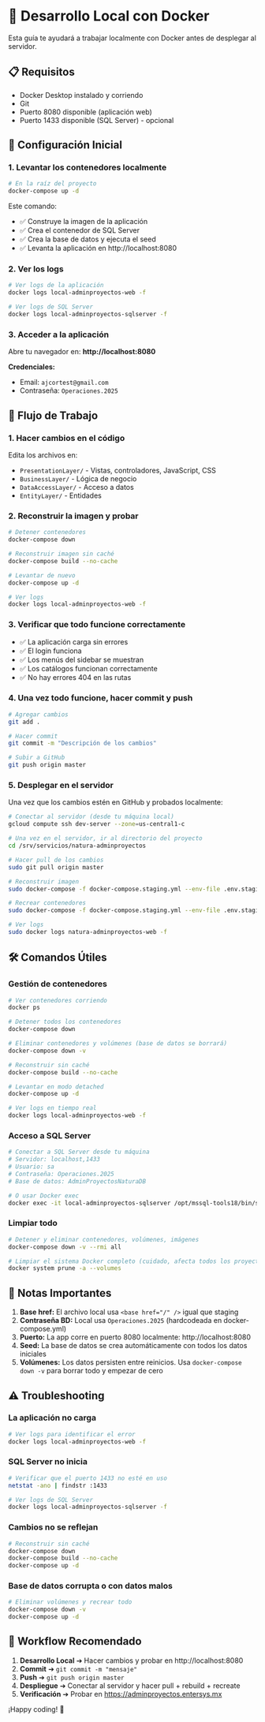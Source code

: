 # 🚀 Desarrollo Local con Docker

Esta guía te ayudará a trabajar localmente con Docker antes de desplegar al servidor.

## 📋 Requisitos

- Docker Desktop instalado y corriendo
- Git
- Puerto 8080 disponible (aplicación web)
- Puerto 1433 disponible (SQL Server) - opcional

## 🔧 Configuración Inicial

### 1. Levantar los contenedores localmente

```bash
# En la raíz del proyecto
docker-compose up -d
```

Este comando:
- ✅ Construye la imagen de la aplicación
- ✅ Crea el contenedor de SQL Server
- ✅ Crea la base de datos y ejecuta el seed
- ✅ Levanta la aplicación en http://localhost:8080

### 2. Ver los logs

```bash
# Ver logs de la aplicación
docker logs local-adminproyectos-web -f

# Ver logs de SQL Server
docker logs local-adminproyectos-sqlserver -f
```

### 3. Acceder a la aplicación

Abre tu navegador en: **http://localhost:8080**

**Credenciales:**
- Email: `ajcortest@gmail.com`
- Contraseña: `Operaciones.2025`

## 🔄 Flujo de Trabajo

### 1. Hacer cambios en el código

Edita los archivos en:
- `PresentationLayer/` - Vistas, controladores, JavaScript, CSS
- `BusinessLayer/` - Lógica de negocio
- `DataAccessLayer/` - Acceso a datos
- `EntityLayer/` - Entidades

### 2. Reconstruir la imagen y probar

```bash
# Detener contenedores
docker-compose down

# Reconstruir imagen sin caché
docker-compose build --no-cache

# Levantar de nuevo
docker-compose up -d

# Ver logs
docker logs local-adminproyectos-web -f
```

### 3. Verificar que todo funcione correctamente

- ✅ La aplicación carga sin errores
- ✅ El login funciona
- ✅ Los menús del sidebar se muestran
- ✅ Los catálogos funcionan correctamente
- ✅ No hay errores 404 en las rutas

### 4. Una vez todo funcione, hacer commit y push

```bash
# Agregar cambios
git add .

# Hacer commit
git commit -m "Descripción de los cambios"

# Subir a GitHub
git push origin master
```

### 5. Desplegar en el servidor

Una vez que los cambios estén en GitHub y probados localmente:

```bash
# Conectar al servidor (desde tu máquina local)
gcloud compute ssh dev-server --zone=us-central1-c

# Una vez en el servidor, ir al directorio del proyecto
cd /srv/servicios/natura-adminproyectos

# Hacer pull de los cambios
sudo git pull origin master

# Reconstruir imagen
sudo docker-compose -f docker-compose.staging.yml --env-file .env.staging build --no-cache

# Recrear contenedores
sudo docker-compose -f docker-compose.staging.yml --env-file .env.staging up -d --force-recreate

# Ver logs
sudo docker logs natura-adminproyectos-web -f
```

## 🛠️ Comandos Útiles

### Gestión de contenedores

```bash
# Ver contenedores corriendo
docker ps

# Detener todos los contenedores
docker-compose down

# Eliminar contenedores y volúmenes (base de datos se borrará)
docker-compose down -v

# Reconstruir sin caché
docker-compose build --no-cache

# Levantar en modo detached
docker-compose up -d

# Ver logs en tiempo real
docker logs local-adminproyectos-web -f
```

### Acceso a SQL Server

```bash
# Conectar a SQL Server desde tu máquina
# Servidor: localhost,1433
# Usuario: sa
# Contraseña: Operaciones.2025
# Base de datos: AdminProyectosNaturaDB

# O usar Docker exec
docker exec -it local-adminproyectos-sqlserver /opt/mssql-tools18/bin/sqlcmd -S localhost -No -U sa -P "Operaciones.2025" -Q "USE AdminProyectosNaturaDB; SELECT * FROM Menus;"
```

### Limpiar todo

```bash
# Detener y eliminar contenedores, volúmenes, imágenes
docker-compose down -v --rmi all

# Limpiar el sistema Docker completo (cuidado, afecta todos los proyectos)
docker system prune -a --volumes
```

## 📝 Notas Importantes

1. **Base href:** El archivo local usa `<base href="/" />` igual que staging
2. **Contraseña BD:** Local usa `Operaciones.2025` (hardcodeada en docker-compose.yml)
3. **Puerto:** La app corre en puerto 8080 localmente: http://localhost:8080
4. **Seed:** La base de datos se crea automáticamente con todos los datos iniciales
5. **Volúmenes:** Los datos persisten entre reinicios. Usa `docker-compose down -v` para borrar todo y empezar de cero

## ⚠️ Troubleshooting

### La aplicación no carga
```bash
# Ver logs para identificar el error
docker logs local-adminproyectos-web -f
```

### SQL Server no inicia
```bash
# Verificar que el puerto 1433 no esté en uso
netstat -ano | findstr :1433

# Ver logs de SQL Server
docker logs local-adminproyectos-sqlserver -f
```

### Cambios no se reflejan
```bash
# Reconstruir sin caché
docker-compose down
docker-compose build --no-cache
docker-compose up -d
```

### Base de datos corrupta o con datos malos
```bash
# Eliminar volúmenes y recrear todo
docker-compose down -v
docker-compose up -d
```

## 🎯 Workflow Recomendado

1. **Desarrollo Local** ➔ Hacer cambios y probar en http://localhost:8080
2. **Commit** ➔ `git commit -m "mensaje"`
3. **Push** ➔ `git push origin master`
4. **Despliegue** ➔ Conectar al servidor y hacer pull + rebuild + recreate
5. **Verificación** ➔ Probar en https://adminproyectos.entersys.mx

¡Happy coding! 🎉
